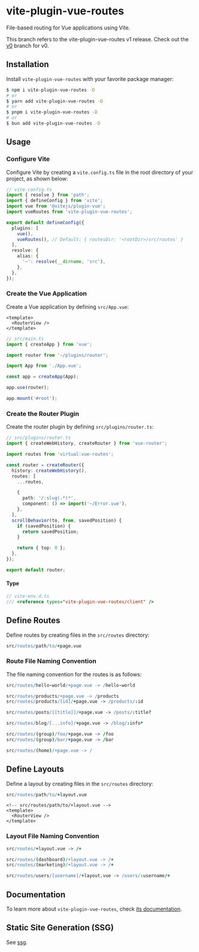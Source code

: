 # vite-plugin-vue-routes

File-based routing for Vue applications using Vite.

This branch refers to the vite-plugin-vue-routes v1 release. Check out the [v0](https://github.com/Vanilla-IceCream/vite-plugin-vue-routes/tree/v0) branch for v0.

## Installation

Install `vite-plugin-vue-routes` with your favorite package manager:

```sh
$ npm i vite-plugin-vue-routes -D
# or
$ yarn add vite-plugin-vue-routes -D
# or
$ pnpm i vite-plugin-vue-routes -D
# or
$ bun add vite-plugin-vue-routes -D
```

## Usage

### Configure Vite

Configure Vite by creating a `vite.config.ts` file in the root directory of your project, as shown below:

```ts
// vite.config.ts
import { resolve } from 'path';
import { defineConfig } from 'vite';
import vue from '@vitejs/plugin-vue';
import vueRoutes from 'vite-plugin-vue-routes';

export default defineConfig({
  plugins: [
    vue(),
    vueRoutes(), // Default: { routesDir: '<rootDir>/src/routes' }
  ],
  resolve: {
    alias: {
      '~': resolve(__dirname, 'src'),
    },
  },
});
```

### Create the Vue Application

Create a Vue application by defining `src/App.vue`:

```vue
<template>
  <RouterView />
</template>
```

```ts
// src/main.ts
import { createApp } from 'vue';

import router from '~/plugins/router';

import App from './App.vue';

const app = createApp(App);

app.use(router);

app.mount('#root');
```

### Create the Router Plugin

Create the router plugin by defining `src/plugins/router.ts`:

```ts
// src/plugins/router.ts
import { createWebHistory, createRouter } from 'vue-router';

import routes from 'virtual:vue-routes';

const router = createRouter({
  history: createWebHistory(),
  routes: [
    ...routes,

    {
      path: '/:slug(.*)*',
      component: () => import('~/Error.vue'),
    },
  ],
  scrollBehavior(to, from, savedPosition) {
    if (savedPosition) {
      return savedPosition;
    }

    return { top: 0 };
  },
});

export default router;
```

#### Type

```ts
// vite-env.d.ts
/// <reference types="vite-plugin-vue-routes/client" />
```

## Define Routes

Define routes by creating files in the `src/routes` directory:

```coffee
src/routes/path/to/+page.vue
```

### Route File Naming Convention

The file naming convention for the routes is as follows:

```coffee
src/routes/hello-world/+page.vue -> /hello-world

src/routes/products/+page.vue -> /products
src/routes/products/[id]/+page.vue -> /products/:id

src/routes/posts/[[title]]/+page.vue -> /posts/:title?

src/routes/blog/[...info]/+page.vue -> /blog/:info*

src/routes/(group)/foo/+page.vue -> /foo
src/routes/(group)/bar/+page.vue -> /bar

src/routes/(home)/+page.vue -> /
```

## Define Layouts

Define a layout by creating files in the `src/routes` directory:

```coffee
src/routes/path/to/+layout.vue
```

```vue
<!-- src/routes/path/to/+layout.vue -->
<template>
  <RouterView />
</template>
```

### Layout File Naming Convention

```coffee
src/routes/+layout.vue -> /+

src/routes/(dashboard)/+layout.vue -> /+
src/routes/(marketing)/+layout.vue -> /+

src/routes/users/[username]/+layout.vue -> /users/:username/+
```

## Documentation

To learn more about `vite-plugin-vue-routes`, check [its documentation](https://vitesheet.onrender.com/vite-plugin-vue-routes/).

## Static Site Generation (SSG)

See [ssg](./examples/ssg).
